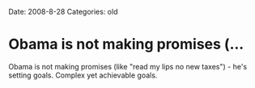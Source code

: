Date: 2008-8-28
Categories: old

# Obama is not making promises (...

Obama is not making promises (like "read my lips no new taxes") - he's setting goals. Complex yet achievable goals.
